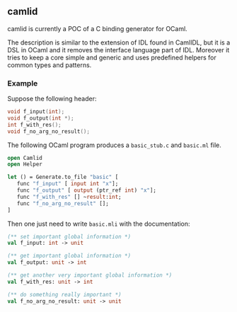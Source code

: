 ## camlid

 camlid is currently a POC of a C binding generator for OCaml.
 
 The description is similar to the extension of IDL found in CamlIDL, but it is a DSL in OCaml and it removes the interface language part of IDL. Moreover it tries to keep a core simple and generic and uses predefined helpers for common types and patterns.

 ### Example

Suppose the following header:

```c
void f_input(int);
void f_output(int *);
int f_with_res();
void f_no_arg_no_result();
```

The following OCaml program produces a `basic_stub.c` and `basic.ml` file.

 ```ocaml
open Camlid
open Helper

 let () = Generate.to_file "basic" [
    func "f_input" [ input int "x"];
    func "f_output" [ output (ptr_ref int) "x"];
    func "f_with_res" [] ~result:int;
    func "f_no_arg_no_result" [];
]
 ```

 Then one just need to write `basic.mli` with the documentation:

 ```ocaml
 (** set important global information *)
 val f_input: int -> unit

 (** get important global information *)
 val f_output: unit -> int

 (** get another very important global information *)
 val f_with_res: unit -> int

 (** do something really important *)
 val f_no_arg_no_result: unit -> unit
 ```